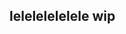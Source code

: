 ## lelelelelelele wip

<!--
**nikobuildbricks/nikobuildbricks** is a ✨ _special_ ✨ repository because its `README.md` (this file) appears on your GitHub profile.

![ew ew beans](https://github.com/user-attachments/assets/1392d943-3f99-4477-9c72-63883d3051d6)

